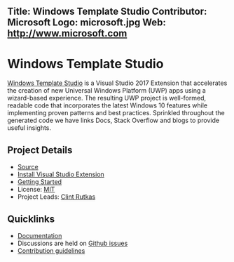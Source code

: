 Title: Windows Template Studio
Contributor: Microsoft
Logo: microsoft.jpg
Web: http://www.microsoft.com
---
# Windows Template Studio

[Windows Template Studio](https://marketplace.visualstudio.com/items?itemName=WASTeamAccount.WindowsTemplateStudio) is a Visual Studio 2017 Extension that accelerates the creation of new Universal Windows Platform (UWP) apps using a wizard-based experience. The resulting UWP project is well-formed, readable code that incorporates the latest Windows 10 features while implementing proven patterns and best practices. Sprinkled throughout the generated code we have links Docs, Stack Overflow and blogs to provide useful insights.

## Project Details

* [Source](https://github.com/Microsoft/WindowsTemplateStudio/)
* [Install Visual Studio Extension](https://marketplace.visualstudio.com/items?itemName=WASTeamAccount.WindowsTemplateStudio)
* [Getting Started](https://github.com/Microsoft/WindowsTemplateStudio/blob/master/docs/getting-started-extension.md)
* License: [MIT](https://github.com/Microsoft/WindowsTemplateStudio/blob/master/LICENSE.md)
* Project Leads: [Clint Rutkas](https://github.com/crutkas)

## Quicklinks

* [Documentation](https://github.com/Microsoft/WindowsTemplateStudio/tree/master/docs)
* Discussions are held on [Github issues](https://github.com/Microsoft/WindowsTemplateStudio/issues)
* [Contribution guidelines](https://github.com/Microsoft/WindowsTemplateStudio/blob/master/CONTRIBUTING.md)

